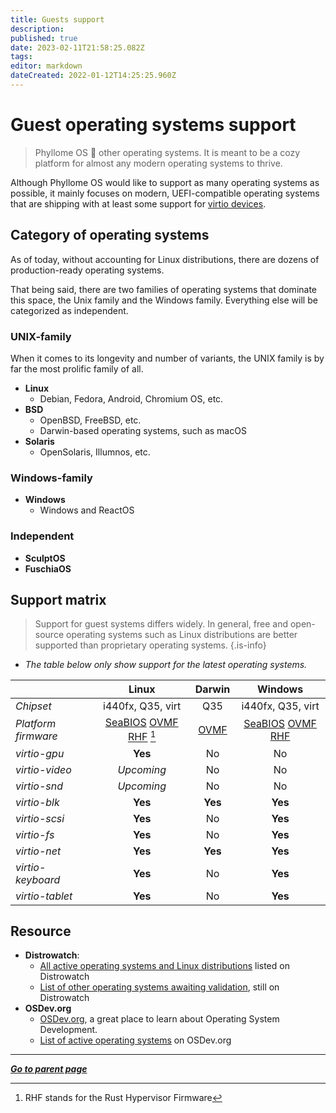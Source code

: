 ```yaml
---
title: Guests support
description: 
published: true
date: 2023-02-11T21:58:25.082Z
tags: 
editor: markdown
dateCreated: 2022-01-12T14:25:25.960Z
---
```


# Guest operating systems support

> Phyllome OS 🤎 other operating systems. It is meant to be a cozy platform for almost any modern operating systems to thrive.

Although Phyllome OS would like to support as many operating systems as possible, it mainly focuses on modern, UEFI-compatible operating systems that are shipping with at least some support for [virtio devices](/virt/lexicon#paravirtualization). 

## Category of operating systems

As of today, without accounting for Linux distributions, there are dozens of production-ready operating systems. 

That being said, there are two families of operating systems that dominate this space, the Unix family and the Windows family. Everything else will be categorized as independent. 

### UNIX-family

When it comes to its longevity and number of variants, the UNIX family is by far the most prolific family of all.

* **Linux**
	* Debian, Fedora, Android, Chromium OS, etc.
* **BSD** 
	* OpenBSD, FreeBSD, etc.
  * Darwin-based operating systems, such as macOS
* **Solaris**
	* OpenSolaris, Illumnos, etc.

### Windows-family

* **Windows**
	* Windows and ReactOS

### Independent

* **SculptOS**
* **FuschiaOS**

## Support matrix

> Support for guest systems differs widely. In general, free and open-source operating systems such as Linux distributions are better supported than proprietary operating systems.
{.is-info}

* *The table below only show support for the latest operating systems.*

| | Linux | Darwin | Windows |
| :- | :-: | :-: | :-: |
| *Chipset* | i440fx, Q35, virt | Q35 | i440fx, Q35, virt |
| *Platform firmware* | [SeaBIOS](/virt/vm/firmware#seabios) [OVMF](/virt/vm/firmware#ovmf) [RHF](/virt/vm/firmware#rust-hypervisor-firmware) [^1] | [OVMF](/virt/vm/firmware#ovmf) | [SeaBIOS](/virt/vm/firmware#seabios) [OVMF](/virt/vm/firmware#ovmf) [RHF](/virt/vm/firmware#rust-hypervisor-firmware) |
| *virtio-gpu* | **Yes** | No | No |
| *virtio-video* | *Upcoming* | No | No |
| *virtio-snd* | *Upcoming* | No | No |
| *virtio-blk* | **Yes** | **Yes** | **Yes** |
| *virtio-scsi* | **Yes** | No | **Yes** |
| *virtio-fs* | **Yes** | No | **Yes** |
| *virtio-net* | **Yes** | **Yes** | **Yes** |
| *virtio-keyboard* | **Yes** | No | **Yes** |
| *virtio-tablet* | **Yes** | No | **Yes** |

[^1]: RHF stands for the Rust Hypervisor Firmware

## Resource

* **Distrowatch**: 
	* [All active operating systems and Linux distributions](https://distrowatch.com/search.php?ostype=All&category=All&origin=All&basedon=All&notbasedon=None&desktop=All&architecture=All&package=All&rolling=All&isosize=All&netinstall=All&language=All&defaultinit=All&status=Active#simple) listed on Distrowatch
	* [List of other operating systems awaiting validation](https://distrowatch.com/dwres.php?resource=links#new), still on Distrowatch
* **OSDev.org**
	* [OSDev.org](https://wiki.osdev.org/Main_Page), a great place to learn about Operating System Development.
	* [List of active operating systems](https://wiki.osdev.org/Projects) on OSDev.org
  
---

*[**Go to parent page**](https://wiki.phyllo.me/)*